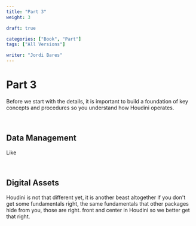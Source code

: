 ```yaml
---
title: "Part 3"
weight: 3

draft: true

categories: ["Book", "Part"]
tags: ["All Versions"]

writer: "Jordi Bares"
---
```

# Part 3

Before we start with the details, it is important to build a foundation of key concepts and procedures so you understand how Houdini operates.

<br/>

## Data Management

Like

<br/>

## Digital Assets

Houdini is not that different yet, it is another beast altogether if you don't get some fundamentals right, the same fundamentals that other packages hide from you, those are right. front and center in Houdini so we better get that right.
